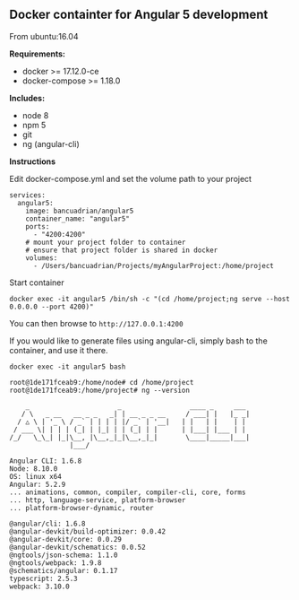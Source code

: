 ## Docker containter for Angular 5 development

From ubuntu:16.04

**Requirements:** 

* docker >= 17.12.0-ce
* docker-compose >=  1.18.0


**Includes:**

 - node 8 
 - npm 5
 - git
 - ng (angular-cli)

**Instructions**

Edit docker-compose.yml and set the volume path to your project

```
services:
  angular5:
    image: bancuadrian/angular5
    container_name: "angular5"
    ports:
      - "4200:4200"
    # mount your project folder to container
    # ensure that project folder is shared in docker
    volumes:
      - /Users/bancuadrian/Projects/myAngularProject:/home/project
```

Start container

```
docker exec -it angular5 /bin/sh -c "(cd /home/project;ng serve --host 0.0.0.0 --port 4200)"
```

You can then browse to `http://127.0.0.1:4200`

If you would like to generate files using angular-cli, simply bash to the container, and use it there.

```
docker exec -it angular5 bash

root@1de171fceab9:/home/node# cd /home/project
root@1de171fceab9:/home/project# ng --version

    _                      _                 ____ _     ___
   / \   _ __   __ _ _   _| | __ _ _ __     / ___| |   |_ _|
  / △ \ | '_ \ / _` | | | | |/ _` | '__|   | |   | |    | |
 / ___ \| | | | (_| | |_| | | (_| | |      | |___| |___ | |
/_/   \_\_| |_|\__, |\__,_|_|\__,_|_|       \____|_____|___|
               |___/

Angular CLI: 1.6.8
Node: 8.10.0
OS: linux x64
Angular: 5.2.9
... animations, common, compiler, compiler-cli, core, forms
... http, language-service, platform-browser
... platform-browser-dynamic, router

@angular/cli: 1.6.8
@angular-devkit/build-optimizer: 0.0.42
@angular-devkit/core: 0.0.29
@angular-devkit/schematics: 0.0.52
@ngtools/json-schema: 1.1.0
@ngtools/webpack: 1.9.8
@schematics/angular: 0.1.17
typescript: 2.5.3
webpack: 3.10.0
```